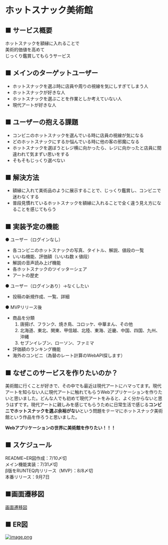 # ホットスナック美術館  

## ■ サービス概要  
ホットスナックを額縁に入れることで  
美術的価値を高めて  
じっくり鑑賞してもらうサービス  

## ■ メインのターゲットユーザー  
- ホットスナックを選ぶ時に店員や周りの視線を気にしすぎてしまう人  
- ホットスナックが好きな人  
- ホットスナックを選ぶことを作業としか考えていない人  
- 現代アートが好きな人  

## ■ ユーザーの抱える課題  
- コンビニのホットスナックを選んでいる時に店員の視線が気になる  
- どのホットスナックにするか悩んでいる時に他の客の邪魔になる  
- ホットスナックを選ぼうとレジ横に向かったら、レジに向かったと店員に間違われて気まずい思いをする  
- そもそもじっくり選べない  

## ■ 解決方法  
- 額縁に入れて美術品のように展示することで、じっくり鑑賞し、コンビニで迷わなくする  
- 普段見慣れているホットスナックを額縁に入れることで全く違う見え方になることを感じてもらう  

## ■ 実装予定の機能  
● ユーザー（ログインなし）  
- 各コンビニのホットスナックの写真、タイトル、解説、値段の一覧  
- いいね機能、評価額（いいね数 x 値段）  
- 解説の音声読み上げ機能  
- 各ホットスナックのツイッターシェア  
- アートの歴史  

● ユーザー（ログインあり）→なくしたい  
- 投稿の新規作成、一覧、詳細  

● MVPリリース後  
- 商品を分類  
  1. 唐揚げ、フランク、焼き鳥、コロッケ、中華まん、その他
  2. 北海道、東北、関東、甲信越、北陸、東海、近畿、中国、四国、九州、沖縄  
  3. セブンイレブン、ローソン、ファミマ
- 評価額のランキング機能  
- 海外のコンビニ（為替のレート計算のWebAPI探します）  

## ■ なぜこのサービスを作りたいのか？  
美術館に行くことが好きで、その中でも最近は現代アートにハマってます。現代アートを知らない人に現代アートに触れてもらうWebアプリケーションを作りたいと思いました。どんな人でも初めて現代アートをみると、よく分からないと思うはずです。現代アートに親しみを感じてもらうために日常生活で感じる**コンビニでホットスナックを選ぶ余裕がない**という問題をテーマにホットスナック美術館という作品を作ろうと思いました。  

**Webアプリケーションの世界に美術館を作りたい！！！**  

## ■ スケジュール  
README~ER図作成：7/10〆切  
メイン機能実装：7/31〆切  
β版をRUNTEQ内リリース（MVP）：8/8〆切  
本番リリース：9月7日  

## ■画面遷移図  
[画面遷移図](https://www.figma.com/file/0GYR4hAqbkxiboaOHawOCs/View-only?node-id=0%3A1)

## ■ ER図
  [![image.png](https://gyazo.com/ad7a022c058f3c1ecec4887378665c36.png)](https://gyazo.com/ad7a022c058f3c1ecec4887378665c36)
